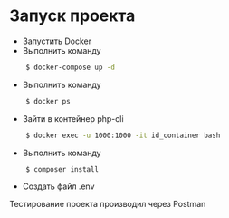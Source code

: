 # Запуск проекта

  - Запустить Docker
  - Выполнить команду
```sh
    $ docker-compose up -d
```
  - Выполнить команду
```sh
    $ docker ps
```
- Зайти в контейнер php-cli
```sh
    $ docker exec -u 1000:1000 -it id_container bash 
```
- Выполнить команду 
```sh
    $ composer install 
```
- Создать файл .env 

Тестирование проекта производил через Postman
